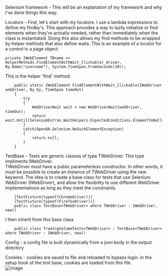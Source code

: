 Selenium framework - This will be an explanation of my framework and why I've done things this way. 

Locators - First, let's start with my locators.  I use a lambda expressions to define my findby's. This 
approach provides a way to lazily initialize or find elements when they're actually needed, rather than 
immediately when the class is instantiated. Doing this also allows my find methods to be wrapped by helper 
methods that also define waits. This is an example of a locator for a control in a page object:

    private IWebElement TBname => HelperMethods.FindElementWithWait_Clickable(_driver, By.Name("username"), System.TimeSpan.FromSeconds(10));

This is the helper 'find' method:

        public static IWebElement FindElementWithWait_Clickable(IWebDriver webDriver, By by, TimeSpan timeOut)
        {
            try
            {
                WebDriverWait wait = new WebDriverWait(webDriver, timeOut);
                return wait.Until(SeleniumExtras.WaitHelpers.ExpectedConditions.ElementToBeClickable(by));
            }
            catch(OpenQA.Selenium.NoSuchElementException)
            {
                return null;
            }
        }
	
TestBase - Tests are generic classes of type TWebDriver.  This type impliments IWebDriver.  
TWebDriver must have a public parameterless constructor. In other words, it must be possible to create 
an instance of TWebDriver using the new keyword. The idea is to create a base class for tests that use 
Selenium WebDriver (IWebDriver), and allow the flexibility to use different WebDriver implementations 
as long as they meet the constraints.

	    [TestFixture(typeof(ChromeDriver))]
	    [TestFixture(typeof(FirefoxDriver))]
	    public class TestBase<TWebDriver> where TWebDriver : IWebDriver, new()
  
I then inherit from this base class

	    public class TradingVolumeTests<TWebDriver> : TestBase<TWebDriver> where TWebDriver : IWebDriver, new()
	
Config - a config file is built dynamically from a json body in the output directory

Cookies - cookies are saved to file and reloaded to bypass login. In the setup hook of the test base, cookies are loaded from this file.  
![image](https://github.com/chrisbouy/CodingExcercises/assets/100810443/8e9d0f83-1ca2-43d5-a129-6c7f91e16667)
